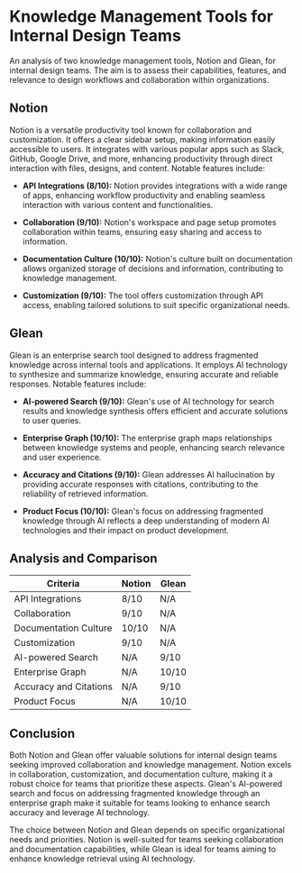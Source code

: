 # Knowledge Management Tools for Internal Design Teams

An analysis of two knowledge management tools, Notion and Glean, for internal design teams. The aim is to assess their capabilities, features, and relevance to design workflows and collaboration within organizations.

## Notion

Notion is a versatile productivity tool known for collaboration and customization. It offers a clear sidebar setup, making information easily accessible to users. It integrates with various popular apps such as Slack, GitHub, Google Drive, and more, enhancing productivity through direct interaction with files, designs, and content. Notable features include:

- **API Integrations (8/10):** Notion provides integrations with a wide range of apps, enhancing workflow productivity and enabling seamless interaction with various content and functionalities.

- **Collaboration (9/10):** Notion's workspace and page setup promotes collaboration within teams, ensuring easy sharing and access to information.

- **Documentation Culture (10/10):** Notion's culture built on documentation allows organized storage of decisions and information, contributing to knowledge management.

- **Customization (9/10):** The tool offers customization through API access, enabling tailored solutions to suit specific organizational needs.

## Glean

Glean is an enterprise search tool designed to address fragmented knowledge across internal tools and applications. It employs AI technology to synthesize and summarize knowledge, ensuring accurate and reliable responses. Notable features include:

- **AI-powered Search (9/10):** Glean's use of AI technology for search results and knowledge synthesis offers efficient and accurate solutions to user queries.

- **Enterprise Graph (10/10):** The enterprise graph maps relationships between knowledge systems and people, enhancing search relevance and user experience.

- **Accuracy and Citations (9/10):** Glean addresses AI hallucination by providing accurate responses with citations, contributing to the reliability of retrieved information.

- **Product Focus (10/10):** Glean's focus on addressing fragmented knowledge through AI reflects a deep understanding of modern AI technologies and their impact on product development.

## Analysis and Comparison

| Criteria                            | Notion  | Glean  |
|-------------------------------------|---------|--------|
| API Integrations                    | 8/10    | N/A    |
| Collaboration                       | 9/10    | N/A    |
| Documentation Culture               | 10/10   | N/A    |
| Customization                       | 9/10    | N/A    |
| AI-powered Search                   | N/A     | 9/10   |
| Enterprise Graph                    | N/A     | 10/10  |
| Accuracy and Citations              | N/A     | 9/10   |
| Product Focus                       | N/A     | 10/10  |

## Conclusion

Both Notion and Glean offer valuable solutions for internal design teams seeking improved collaboration and knowledge management. Notion excels in collaboration, customization, and documentation culture, making it a robust choice for teams that prioritize these aspects. Glean's AI-powered search and focus on addressing fragmented knowledge through an enterprise graph make it suitable for teams looking to enhance search accuracy and leverage AI technology.

The choice between Notion and Glean depends on specific organizational needs and priorities. Notion is well-suited for teams seeking collaboration and documentation capabilities, while Glean is ideal for teams aiming to enhance knowledge retrieval using AI technology.
